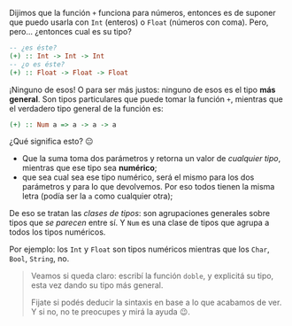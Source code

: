 Dijimos que la función `+` funciona para números, entonces es de suponer que puedo usarla con `Int` (enteros) o `Float` (números con coma). Pero, pero... ¿entonces cual es su tipo?

```haskell
-- ¿es éste?
(+) :: Int -> Int -> Int
-- ¿o es éste?
(+) :: Float -> Float -> Float
```

¡Ninguno de esos! O para ser más justos: ninguno de esos es el tipo **más general**.  Son tipos particulares que puede tomar la función `+`, mientras que el verdadero tipo general de la función es:

```haskell
(+) :: Num a => a -> a -> a
```

¿Qué significa esto? :neutral_face: 
* Que la suma toma dos parámetros y retorna un valor de _cualquier tipo_, mientras que ese tipo sea **numérico**;
* que sea cual sea ese tipo numérico, será el mismo para los dos parámetros y para lo que devolvemos. Por eso todos tienen la misma letra (podía ser la `a` como cualquier otra); 

De eso se tratan las _clases de tipos_: son agrupaciones generales sobre tipos que _se parecen_ entre sí. Y `Num` es una clase de tipos que agrupa a todos los tipos numéricos.

Por ejemplo: los `Int` y `Float` son tipos numéricos mientras que los `Char`, `Bool`, `String`, no. 

> Veamos si queda claro: escribí la función `doble`, y explicitá su tipo, esta vez dando su tipo más general. 
> 
> Fijate si podés deducir la sintaxis en base a lo que acabamos de ver. Y si no, no te preocupes y mirá la ayuda :wink:. 

